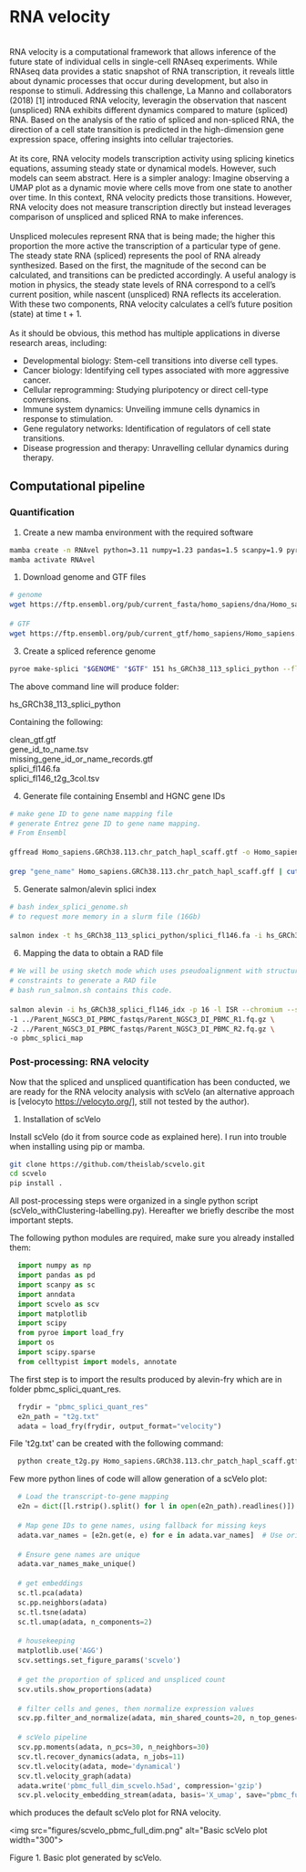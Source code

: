 # RNA velocity
<br>
RNA velocity is a computational framework that allows inference of the future state of individual cells in single-cell RNAseq experiments. While RNAseq data provides a static snapshot of RNA transcription, it reveals little about dynamic processes that occur during development, but also in response to stimuli. Addressing this challenge, La Manno and collaborators (2018) [1] introduced RNA velocity, leveragin the observation that nascent (unspliced) RNA exhibits different dynamics compared to mature (spliced) RNA. Based on the analysis of the ratio of spliced and non-spliced RNA, the direction of a cell state transition is predicted in the high-dimension gene expression space, offering insights into cellular trajectories.<br><br>
At its core, RNA velocity models transcription activity using splicing kinetics equations, assuming steady state or dynamical models. However, such models can seem abstract. Here is a simpler analogy: Imagine observing a UMAP plot as a dynamic movie where cells move from one state to another over time. In this context, RNA velocity predicts those transitions. However, RNA velocity does not measure transcription directly but instead leverages comparison of unspliced and spliced RNA to make inferences.  
<br><br>
Unspliced molecules represent RNA that is being made; the higher this proportion the more active the transcription of a particular type of gene. The steady state RNA (spliced) represents the pool of RNA already synthesized. Based on the first, the magnitude of the second can be calculated, and transitions can be predicted accordingly.  A useful analogy is motion in physics, the steady state levels of RNA correspond to a cell’s current position, while nascent (unspliced) RNA reflects its acceleration.  With these two components, RNA velocity calculates a cell’s future position (state) at time t + 1.
<br><br>
As it should be obvious, this method has multiple applications in diverse research areas, including: 

- Developmental biology: Stem-cell transitions into diverse cell types. 
- Cancer biology: Identifying cell types associated with more aggressive cancer. 
- Cellular reprogramming: Studying pluripotency or direct cell-type conversions.  
- Immune system dynamics: Unveiling immune cells dynamics in response to stimulation. 
- Gene regulatory networks: Identification of regulators of cell state transitions.  
- Disease progression and therapy: Unravelling cellular dynamics during therapy. 

## Computational pipeline
### Quantification

1. Create a new mamba environment with the required software 
   
```bash
mamba create -n RNAvel python=3.11 numpy=1.23 pandas=1.5 scanpy=1.9 pyroe salmon alevin-fry 
mamba activate RNAvel 
```

1. Download genome and GTF files 

```bash
# genome 
wget https://ftp.ensembl.org/pub/current_fasta/homo_sapiens/dna/Homo_sapiens.GRCh38.dna.toplevel.fa.gz 

# GTF 
wget https://ftp.ensembl.org/pub/current_gtf/homo_sapiens/Homo_sapiens.GRCh38.113.chr_patch_hapl_scaff.gtf.gz 
```
 
3. Create a spliced reference genome 

```bash
pyroe make-splici "$GENOME" "$GTF" 151 hs_GRCh38_113_splici_python --flank-trim-length 5 --filename-prefix splici 
```

The above command line will produce folder:

hs_GRCh38_113_splici_python  

Containing the following:

clean_gtf.gtf  
gene_id_to_name.tsv  
missing_gene_id_or_name_records.gtf  
splici_fl146.fa  
splici_fl146_t2g_3col.tsv 
 
4. Generate file containing Ensembl and HGNC gene IDs 

```bash
# make gene ID to gene name mapping file
# generate Entrez gene ID to gene name mapping. 
# From Ensembl 

gffread Homo_sapiens.GRCh38.113.chr_patch_hapl_scaff.gtf -o Homo_sapiens.GRCh38.113.chr_patch_hapl_scaff.gff 

grep "gene_name" Homo_sapiens.GRCh38.113.chr_patch_hapl_scaff.gff | cut -f9 | cut -d';' -f2,3 | sed 's/=/ /g' | sed 's/;/ /g' | cut -d' ' -f2,4 | sort | uniq > hs_ensembl-ID_2_HGNC-ID.txt 
```
 
5. Generate salmon/alevin splici index 

```bash
# bash index_splici_genome.sh  
# to request more memory in a slurm file (16Gb) 

salmon index -t hs_GRCh38_113_splici_python/splici_fl146.fa -i hs_GRCh38_splici_fl146_idx  -p 16 
```
 
6. Mapping the data to obtain a RAD file 

```bash 
# We will be using sketch mode which uses pseudoalignment with structural  
# constraints to generate a RAD file  
# bash run_salmon.sh contains this code.

salmon alevin -i hs_GRCh38_splici_fl146_idx -p 16 -l ISR --chromium --sketch \ 
-1 ../Parent_NGSC3_DI_PBMC_fastqs/Parent_NGSC3_DI_PBMC_R1.fq.gz \ 
-2 ../Parent_NGSC3_DI_PBMC_fastqs/Parent_NGSC3_DI_PBMC_R2.fq.gz \ 
-o pbmc_splici_map 
```

### Post-processing: RNA velocity 

 Now that the spliced and unspliced quantification has been conducted, we are ready for the RNA velocity analysis with scVelo (an alternative approach is [velocyto https://velocyto.org/], still not tested by the author).

1. Installation of scVelo

Install scVelo (do it from source code as explained here). I run into trouble when installing using pip or mamba.

```bash
git clone https://github.com/theislab/scvelo.git
cd scvelo
pip install .
```

All post-processing steps were organized in a single python script (scVelo_withClustering-labelling.py). Hereafter we briefly describe the most important stepts.

The following python modules are required, make sure you already installed them:

```python
  import numpy as np
  import pandas as pd
  import scanpy as sc
  import anndata
  import scvelo as scv
  import matplotlib
  import scipy
  from pyroe import load_fry
  import os
  import scipy.sparse
  from celltypist import models, annotate
```

The first step is to import the results produced by alevin-fry which are in folder pbmc_splici_quant_res.

```python
  frydir = "pbmc_splici_quant_res"
  e2n_path = "t2g.txt"
  adata = load_fry(frydir, output_format="velocity")
```
File 't2g.txt' can be created with the following command:

```bash
  python create_t2g.py Homo_sapiens.GRCh38.113.chr_patch_hapl_scaff.gtf
```

Few more python lines of code will allow generation of a scVelo plot:

```python
  # Load the transcript-to-gene mapping
  e2n = dict([l.rstrip().split() for l in open(e2n_path).readlines()])

  # Map gene IDs to gene names, using fallback for missing keys
  adata.var_names = [e2n.get(e, e) for e in adata.var_names]  # Use original gene ID if missing

  # Ensure gene names are unique
  adata.var_names_make_unique()

  # get embeddings
  sc.tl.pca(adata)
  sc.pp.neighbors(adata)
  sc.tl.tsne(adata)
  sc.tl.umap(adata, n_components=2)

  # housekeeping
  matplotlib.use('AGG')
  scv.settings.set_figure_params('scvelo')

  # get the proportion of spliced and unspliced count
  scv.utils.show_proportions(adata)

  # filter cells and genes, then normalize expression values
  scv.pp.filter_and_normalize(adata, min_shared_counts=20, n_top_genes=2000, enforce=True)

  # scVelo pipeline
  scv.pp.moments(adata, n_pcs=30, n_neighbors=30)
  scv.tl.recover_dynamics(adata, n_jobs=11)
  scv.tl.velocity(adata, mode='dynamical')
  scv.tl.velocity_graph(adata)
  adata.write('pbmc_full_dim_scvelo.h5ad', compression='gzip')
  scv.pl.velocity_embedding_stream(adata, basis='X_umap', save="pbmc_full_dim.png")
```

which produces the default scVelo plot for RNA velocity.

<img src="figures/scvelo_pbmc_full_dim.png" alt="Basic scVelo plot width="300">

Figure 1. Basic plot generated by scVelo.








